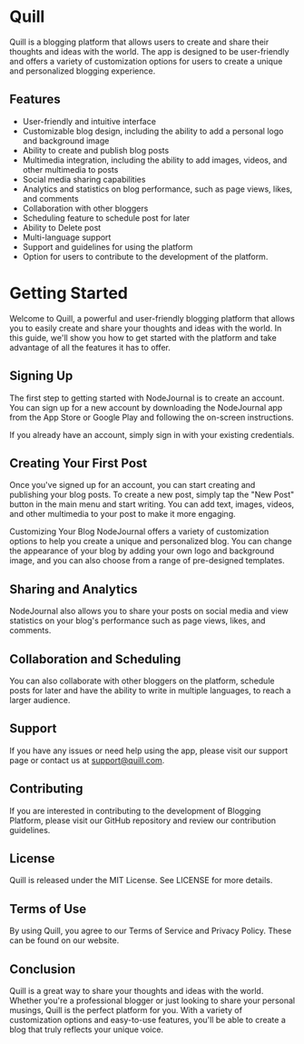 # Quill

Quill is a blogging platform that allows users to create and share their thoughts and ideas with the world. The app is designed to be user-friendly and offers a variety of customization options for users to create a unique and personalized blogging experience.

## Features

- User-friendly and intuitive interface
- Customizable blog design, including the ability to add a personal logo and background image
- Ability to create and publish blog posts
- Multimedia integration, including the ability to add images, videos, and other multimedia to posts
- Social media sharing capabilities
- Analytics and statistics on blog performance, such as page views, likes, and comments
- Collaboration with other bloggers
- Scheduling feature to schedule post for later
- Ability to Delete post
- Multi-language support
- Support and guidelines for using the platform
- Option for users to contribute to the development of the platform.

# Getting Started

Welcome to Quill, a powerful and user-friendly blogging platform that allows you to easily create and share your thoughts and ideas with the world. In this guide, we'll show you how to get started with the platform and take advantage of all the features it has to offer.

## Signing Up

The first step to getting started with NodeJournal is to create an account. You can sign up for a new account by downloading the NodeJournal app from the App Store or Google Play and following the on-screen instructions.

If you already have an account, simply sign in with your existing credentials.

## Creating Your First Post

Once you've signed up for an account, you can start creating and publishing your blog posts. To create a new post, simply tap the "New Post" button in the main menu and start writing. You can add text, images, videos, and other multimedia to your post to make it more engaging.

Customizing Your Blog
NodeJournal offers a variety of customization options to help you create a unique and personalized blog. You can change the appearance of your blog by adding your own logo and background image, and you can also choose from a range of pre-designed templates.

## Sharing and Analytics

NodeJournal also allows you to share your posts on social media and view statistics on your blog's performance such as page views, likes, and comments.

## Collaboration and Scheduling

You can also collaborate with other bloggers on the platform, schedule posts for later and have the ability to write in multiple languages, to reach a larger audience.

## Support

If you have any issues or need help using the app, please visit our support page or contact us at support@quill.com.

## Contributing

If you are interested in contributing to the development of Blogging Platform, please visit our GitHub repository and review our contribution guidelines.

## License

Quill is released under the MIT License. See LICENSE for more details.

## Terms of Use

By using Quill, you agree to our Terms of Service and Privacy Policy. These can be found on our website.

## Conclusion

Quill is a great way to share your thoughts and ideas with the world. Whether you're a professional blogger or just looking to share your personal musings, Quill is the perfect platform for you. With a variety of customization options and easy-to-use features, you'll be able to create a blog that truly reflects your unique voice.
